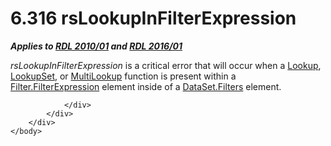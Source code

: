 <html dir="LTR" xmlns:mshelp="http://msdn.microsoft.com/mshelp" xmlns:ddue="http://ddue.schemas.microsoft.com/authoring/2003/5" xmlns:xlink="http://www.w3.org/1999/xlink" xmlns:tool="http://www.microsoft.com/tooltip">
    <head>
        <meta http-equiv="Content-Type" content="text/html; CHARSET=utf-8"></meta>
        <meta name="save" content="history"></meta>
        <title>6.316 rsLookupInFilterExpression</title>
        <xml>
            <mshelp:toctitle title="6.316 rsLookupInFilterExpression"></mshelp:toctitle>
            <mshelp:rltitle title="[MS-RDL]: rsLookupInFilterExpression"></mshelp:rltitle>
            <mshelp:keyword index="A" term="3615c9cf-b016-4b51-9ccc-ea152ef5b094"></mshelp:keyword>
            <mshelp:attr name="DCSext.ContentType" value="open specification"></mshelp:attr>
            <mshelp:attr name="AssetID" value="3615c9cf-b016-4b51-9ccc-ea152ef5b094"></mshelp:attr>
            <mshelp:attr name="TopicType" value="kbRef"></mshelp:attr>
            <mshelp:attr name="DCSext.Title" value="[MS-RDL]: rsLookupInFilterExpression" />
        </xml>
    </head>
    <body>
        <div id="header">
            <h1 class="heading">6.316 rsLookupInFilterExpression</h1>
        </div>
        <div id="mainSection">
            <div id="mainBody">
                <div id="allHistory" class="saveHistory"></div>
                <div id="sectionSection0" class="section" name="collapseableSection">
                    

<p><b><i>Applies to </i></b><a href="3428e690-a348-4ec7-8a6a-8efb42d2cdee.md"><b><i>RDL 2010/01</i></b></a><b><i>
and </i></b><a href="52ce3983-2bfc-4e72-9359-42aaf5fe4509.md"><b><i>RDL 2016/01</i></b></a></p>

<p><i>rsLookupInFilterExpression</i> is a critical error that
will occur when a <a href="f7cfa0a3-695f-496c-ac72-e4f865e2803a.md">Lookup</a>,
<a href="def44c38-e9cc-449b-87fc-72a95ef1c8fb.md">LookupSet</a>, or <a href="5b2699f6-8b46-40d7-9a92-0d23132d3d08.md">MultiLookup</a> function is
present within a <a href="6cfe60b1-d7e0-4e1e-807e-0ca41147cc29.md">Filter.FilterExpression</a>
element inside of a <a href="fe61ae01-00bc-4205-9ab4-39361492f90b.md">DataSet.Filters</a>
element.</p>


                </div>
            </div>
        </div>
    </body>
</html>